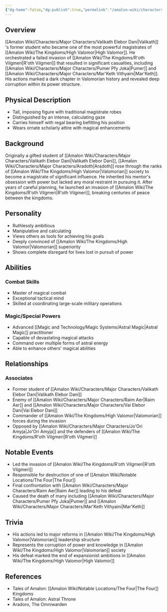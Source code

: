 ```yaml
---
{"dg-home":false,"dg-publish":true,"permalink":"/amalon-wiki/characters/major-characters/aradoth/","dgPassFrontmatter":true,"noteIcon":""}
---
```


## Overview
[[Amalon Wiki/Characters/Major Characters/Valikath Elebor Dani\|Valikath]] 's former student who became one of the most powerful magistrates of [[Amalon Wiki/The Kingdoms/High Valomor\|High Valomor]]. He orchestrated a failed invasion of [[Amalon Wiki/The Kingdoms/R'oth Vilgmeri\|R'oth Vilgmeri]] that resulted in significant casualties, including [[Amalon Wiki/Characters/Major Characters/Pumer Pfy Joka\|Pumer]] and [[Amalon Wiki/Characters/Major Characters/Mar'Keth Vithyaini\|Mar'Keth]]. His actions marked a dark chapter in Valomorian history and revealed deep corruption within its power structure.

## Physical Description
- Tall, imposing figure with traditional magistrate robes
- Distinguished by an intense, calculating gaze
- Carries himself with regal bearing befitting his position
- Wears ornate scholarly attire with magical enhancements

## Background
Originally a gifted student of [[Amalon Wiki/Characters/Major Characters/Valikath Elebor Dani\|Valikath Elebor Dani]], [[Amalon Wiki/Characters/Major Characters/Aradoth\|Aradoth]] rose through the ranks of [[Amalon Wiki/The Kingdoms/High Valomor\|Valomorian]] society to become a magistrate of significant influence. He inherited his mentor's obsession with power but lacked any moral restraint in pursuing it. After years of careful planning, he launched an invasion of [[Amalon Wiki/The Kingdoms/R'oth Vilgmeri\|R'oth Vilgmeri]], breaking centuries of peace between the kingdoms.

## Personality
- Ruthlessly ambitious
- Manipulative and calculating
- Views others as tools for achieving his goals
- Deeply convinced of [[Amalon Wiki/The Kingdoms/High Valomor\|Valomorian]] superiority
- Shows complete disregard for lives lost in pursuit of power

## Abilities
### Combat Skills
- Master of magical combat
- Exceptional tactical mind
- Skilled at coordinating large-scale military operations

### Magic/Special Powers
- Advanced [[Magic and Technology/Magic Systems/Astral Magic\|Astral Magic]] practitioner
- Capable of devastating magical attacks
- Command over multiple forms of astral energy
- Able to enhance others' magical abilities

## Relationships
### Associates
- Former student of [[Amalon Wiki/Characters/Major Characters/Valikath Elebor Dani\|Valikath Elebor Dani]]
- Enemy of [[Amalon Wiki/Characters/Major Characters/Raim Aer\|Raim Aer]] and [[Amalon Wiki/Characters/Major Characters/Vai Elebor Dani\|Vai Elebor Dani]]
- Commander of [[Amalon Wiki/The Kingdoms/High Valomor\|Valomorian]] forces during the invasion
- Opposed by [[Amalon Wiki/Characters/Major Characters/Jo'Ori Amyja\|Jo'Ori Amyja]] and the defenders of [[Amalon Wiki/The Kingdoms/R'oth Vilgmeri\|R'oth Vilgmeri]]

## Notable Events
- Led the invasion of [[Amalon Wiki/The Kingdoms/R'oth Vilgmeri\|R'oth Vilgmeri]]
- Responsible for destruction of one of [[Amalon Wiki/Notable Locations/The Four\|The Four]]
- Final confrontation with [[Amalon Wiki/Characters/Major Characters/Raim Aer\|Raim Aer]] leading to his defeat
- Caused the death of many including [[Amalon Wiki/Characters/Major Characters/Pumer Pfy Joka\|Pumer]] and [[Amalon Wiki/Characters/Major Characters/Mar'Keth Vithyaini\|Mar'Keth]]

## Trivia
- His actions led to major reforms in [[Amalon Wiki/The Kingdoms/High Valomor\|Valomorian]] leadership structure
- Represents the corruption of power and knowledge in [[Amalon Wiki/The Kingdoms/High Valomor\|Valomorian]] society
- His defeat marked the end of expansionist ambitions in [[Amalon Wiki/The Kingdoms/High Valomor\|High Valomor]]

## References
- Tales of Amalon: [[Amalon Wiki/Notable Locations/The Four\|The Four]] Kingdoms
- Tales of Amalon: Astral Throne
- Aradoro, The Omniwarden